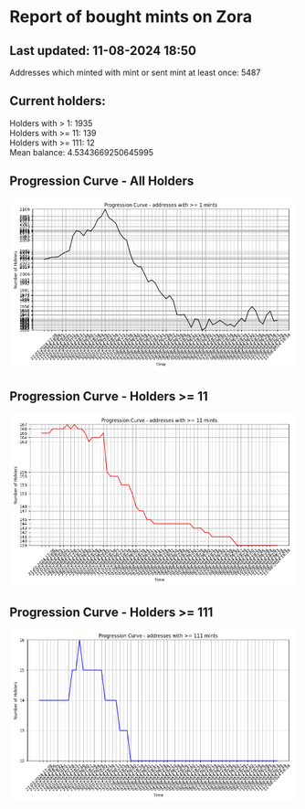 # Report of bought mints on Zora
## Last updated: 11-08-2024 18:50
Addresses which minted with mint or sent mint at least once: 5487

## Current holders:
Holders with > 1: 1935  
Holders with >= 11: 139  
Holders with >= 111: 12  
Mean balance: 4.5343669250645995  

## Progression Curve - All Holders
![addresses with >= 1 mint](progression_curve_all.png)
## Progression Curve - Holders >= 11
![addresses with >= 11 mints](progression_curve_gt_11.png)
## Progression Curve - Holders >= 111
![addresses with >= 111 mints](progression_curve_gt_111.png)
